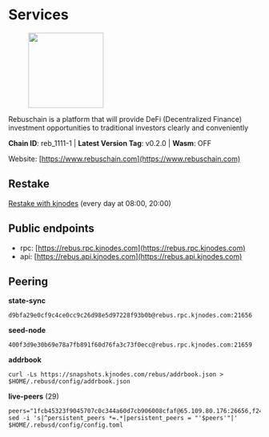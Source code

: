 # Services

<figure><img src="https://raw.githubusercontent.com/kj89/testnet_manuals/main/pingpub/logos/rebus.png" width="150" alt=""><figcaption></figcaption></figure>

Rebuschain is a platform that will provide DeFi (Decentralized Finance)  investment opportunities to traditional investors clearly and conveniently

**Chain ID**: reb_1111-1 | **Latest Version Tag**: v0.2.0 | **Wasm**: OFF

Website: [https://www.rebuschain.com](https://www.rebuschain.com)

## Restake

[Restake with kjnodes](https://restake.app/rebus/rebusvaloper1vndzy8y55ylgpmmsc34uy8rm6kqlml6ffs9lrv) (every day at 08:00, 20:00)
## Public endpoints

* rpc: [https://rebus.rpc.kjnodes.com](https://rebus.rpc.kjnodes.com)
* api: [https://rebus.api.kjnodes.com](https://rebus.api.kjnodes.com)

## Peering

**state-sync**

```
d9bfa29e0cf9c4ce0cc9c26d98e5d97228f93b0b@rebus.rpc.kjnodes.com:21656
```

**seed-node**

```
400f3d9e30b69e78a7fb891f60d76fa3c73f0ecc@rebus.rpc.kjnodes.com:21659
```

**addrbook**
```
curl -Ls https://snapshots.kjnodes.com/rebus/addrbook.json > $HOME/.rebusd/config/addrbook.json
```

**live-peers** (29)
```
peers="1fcb45323f9045707c0c344a60d7cb906008cfaf@65.109.80.176:26656,f2483e5af4cb1fab55e4f6422627c0365f45b5dd@194.163.188.252:26656,a35d28e111c1dcc1e5f3203627b449adfb4425f2@65.109.29.150:21656,9d17d1c5b5d3b8c9e7ffab264b45b5dd979116f3@65.109.24.188:26656,e056318da91e77585f496333040e00e12f6941d1@51.83.97.166:26656,3a378fbfae33a593b913371c876c9d275c0abb12@213.239.215.77:26656,235a2754b94c86a85ba645119151ee55d6971554@213.239.216.252:26656,0fedf7695d9e2721663c1d573d6d81a14c21533e@65.21.90.137:12856,1fe32d8f09b8715b1e626da17b3ecfe26623b371@176.9.22.117:27656,641b33b0e909630868133820605edf2b4ba4969a@65.109.49.109:26656,cd71aa366822800a2aa7051fae69127f78b3f203@188.165.225.226:26656,2f6b34ad97c4827dace87436f0299cf89fe0c056@136.243.95.80:46656,b1b08fe470551dca6d6631fb1bfabb814f6c1aec@54.37.129.164:54556,f546370843f92e2415524a7b18f9cd528e2fd706@65.109.55.186:26656,34e3178b6e0f25451fd690c15fc199d5a9bdfb9b@15.204.197.11:26656,b1dcbb37514fbe215be54079e71aa39dac7fd0ae@64.5.123.203:26656,18ec83c4e3938aec31a3a32154969107739f0b81@135.181.153.228:26656,f467e286567f94c89d39a5bcea0e1d68951299f9@146.59.81.204:34456,92245ff5c7a4b293d2f0c7f9afca0ddad2e0fb52@65.108.244.178:26656,b570827e4397512e077028ea7121d3e19eb25bab@85.10.200.221:26656,056d6a61c8a4c5ccb02123d67a013434423f155a@149.102.142.57:26656,5c2018214fcfde67ec390702539f295165f12a3a@86.48.2.20:26656,b8ed7daa4e2966f6c160915600d7dadf7e3ef61e@62.171.142.94:26156,ce38728ac38ebbb4a72d496d42f8e9030af441d7@162.19.137.25:26656,bb2a7dc81b9bd0e017409a2bbb71b12bb899e743@178.63.22.117:26656,ab6a4ae2857ac05fa8f45b03871fa3945193fc61@46.4.81.204:35656,fa292bfad37826c9da43894b349b1480dff516b5@65.108.99.254:31656,d9bfa29e0cf9c4ce0cc9c26d98e5d97228f93b0b@65.109.88.38:21656,304ff8e051b2fbd038771142b69ac915c14c0819@78.46.78.83:26656"
sed -i 's|^persistent_peers *=.*|persistent_peers = "'$peers'"|' $HOME/.rebusd/config/config.toml
```
